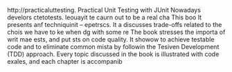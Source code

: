 
http://practicaluttesting.
Practical Unit Testing with JUnit 
Nowadays develors ctetotests. leouayit te caurn out to be a real cha
This boo
It presents anf techniquinit  – epetrscs. It a discusses trade-offs related to the chois we have to ke when dg with some re
The book stresses the importa of writ mae ests, and put sts on code quality. It showow to achieve testable code and to eliminate common mista by followin the Tesiven Development (TDD) approach. Every topic discussed in the book is illustrated with code exales, and each chapter is accompanib














